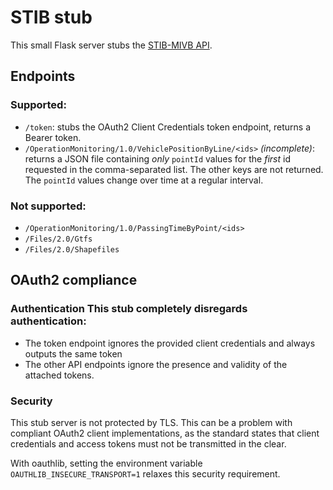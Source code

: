 # STIB stub

This small Flask server stubs the [STIB-MIVB
API](https://opendata.stib-mivb.be/).


## Endpoints

### Supported:

  - `/token`: stubs the OAuth2 Client Credentials token endpoint, returns a
    Bearer token.
  - `/OperationMonitoring/1.0/VehiclePositionByLine/<ids>` *(incomplete)*:
    returns a JSON file containing *only* `pointId` values for the *first* id
    requested in the comma-separated list. The other keys are not returned. The
    `pointId` values change over time at a regular interval.

### Not supported:

  - `/OperationMonitoring/1.0/PassingTimeByPoint/<ids>`
  - `/Files/2.0/Gtfs`
  - `/Files/2.0/Shapefiles`


## OAuth2 compliance

### Authentication This stub completely disregards authentication:

  - The token endpoint ignores the provided client credentials and always
    outputs the same token
  - The other API endpoints ignore the presence and validity of the attached
    tokens.

### Security
This stub server is not protected by TLS. This can be a problem with compliant
OAuth2 client implementations, as the standard states that client credentials
and access tokens must not be transmitted in the clear.

With oauthlib, setting the environment variable `OAUTHLIB_INSECURE_TRANSPORT=1`
relaxes this security requirement.
